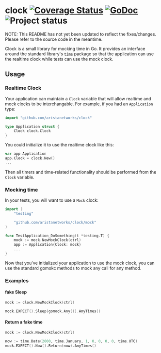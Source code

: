 clock [![Coverage Status](https://coveralls.io/repos/aristanetworks/clock/badge.png?branch=master)](https://coveralls.io/r/aristanetworks/clock?branch=master) [![GoDoc](https://godoc.org/github.com/aristanetworks/clock?status.png)](https://godoc.org/github.com/aristanetworks/clock) ![Project status](http://img.shields.io/status/experimental.png?color=red)
=====
NOTE:  This README has not yet been updated to reflect the fixes/changes.  Please refer to the source code in the meantime.

Clock is a small library for mocking time in Go. It provides an interface
around the standard library's [`time`][time] package so that the application
can use the realtime clock while tests can use the mock clock.

[time]: http://golang.org/pkg/time/


## Usage

### Realtime Clock

Your application can maintain a `Clock` variable that will allow realtime and
mock clocks to be interchangable. For example, if you had an `Application` type:

```go
import "github.com/aristanetworks/clock"

type Application struct {
	Clock clock.Clock
}
```

You could initialize it to use the realtime clock like this:

```go
var app Application
app.Clock = clock.New()
...
```

Then all timers and time-related functionality should be performed from the
`Clock` variable.


### Mocking time

In your tests, you will want to use a `Mock` clock:

```go
import (
	"testing"

	"github.com/aristanetworks/clock/mock"
)

func TestApplication_DoSomething(t *testing.T) {
	mock := mock.NewMockClock(ctrl)
	app := Application{Clock: mock}
	...
}
```

Now that you've initialized your application to use the mock clock, you can
use the standard gomokc methods to mock any call for any method.


### Examples

#### fake Sleep

```go
mock := clock.NewMockClock(ctrl)

mock.EXPECT().Sleep(gomock.Any()).AnyTimes()
```

#### Return a fake time

```go
mock := clock.NewMockClock(ctrl)

now := time.Date(2000, time.January, 1, 0, 0, 0, 0, time.UTC)
mock.EXPECT().Now().Return(now).AnyTimes()
```
